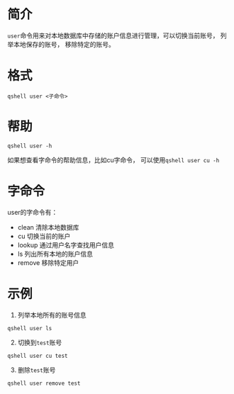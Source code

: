 # 简介

`user`命令用来对本地数据库中存储的账户信息进行管理，可以切换当前账号， 列举本地保存的账号， 移除特定的账号。

# 格式

```
qshell user <子命令>
``` 

# 帮助

```
qshell user -h
```
如果想查看字命令的帮助信息，比如cu字命令， 可以使用`qshell user cu -h`

# 字命令

user的字命令有：
* clean 清除本地数据库
* cu 切换当前的账户
* lookup 通过用户名字查找用户信息
* ls 列出所有本地的账户信息
* remove 移除特定用户

# 示例

1. 列举本地所有的账号信息

```
qshell user ls
```

2. 切换到`test`账号

```
qshell user cu test
```

3. 删除`test`账号

```
qshell user remove test
```
